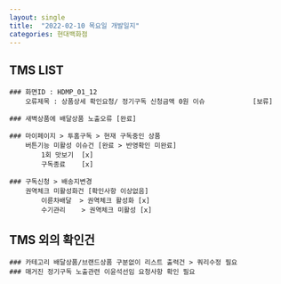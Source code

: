 ```yaml
---
layout: single
title:  "2022-02-10 목요일 개발일지"
categories: 현대백화점
---
```

## TMS LIST
    
    ### 화면ID : HDMP_01_12
        오류제목 : 상품상세 확인요청/ 정기구독 신청금액 0원 이슈            [보류]

    ### 새벽상품에 배달상품 노출오류 [완료]
    
    ### 마이페이지 > 투홈구독 > 현재 구독중인 상품
        버튼기능 미활성 이슈건 [완료 > 반영확인 미완료]
            1회 맛보기  [x]
            구독종료    [x]

    ### 구독신청 > 배송지변경
        권역체크 미활성화건 [확인사항 이상없음]
            이륜차배달  > 권역체크 활성화 [x]
            수기관리    > 권역체크 미활성 [x]

## TMS 외의 확인건

    
    ### 카테고리 배달상품/브랜드상품 구분없이 리스트 출력건 > 쿼리수정 필요
    ### 매거진 정기구독 노출관련 이윤석선임 요청사항 확인 필요 
